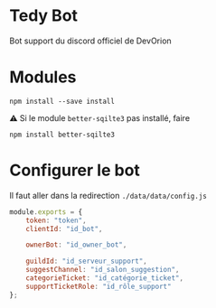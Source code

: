 # Tedy Bot
Bot support du discord officiel de DevOrion

# Modules
```
npm install --save install
```
⚠️ Si le module `better-sqilte3` pas installé, faire
```
npm install better-sqilte3
```

# Configurer le bot
Il faut aller dans la redirection `./data/data/config.js`
```js
module.exports = {
    token: "token",
    clientId: "id_bot",

    ownerBot: "id_owner_bot",

    guildId: "id_serveur_support",
    suggestChannel: "id_salon_suggestion",
    categorieTicket: "id_catégorie_ticket",
    supportTicketRole: "id_rôle_support"
};
```
